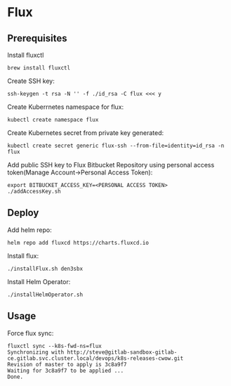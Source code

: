 # Flux

## Prerequisites
Install fluxctl
```
brew install fluxctl
```

Create SSH key:
```
ssh-keygen -t rsa -N '' -f ./id_rsa -C flux <<< y
```

Create Kuberrnetes namespace for flux:
```
kubectl create namespace flux
```

Create Kubernetes secret from private key generated:
```
kubectl create secret generic flux-ssh --from-file=identity=id_rsa -n flux
```

Add public SSH key to Flux Bitbucket Repository using personal access token(Manage Account->Personal Access Token):
```
export BITBUCKET_ACCESS_KEY=<PERSONAL ACCESS TOKEN>
./addAccessKey.sh
```

## Deploy
Add helm repo:
```
helm repo add fluxcd https://charts.fluxcd.io
```


Install flux:
```
./installFlux.sh den3sbx
```

Install Helm Operator:
```
./installHelmOperator.sh
```

## Usage
Force flux sync:
```
fluxctl sync --k8s-fwd-ns=flux
Synchronizing with http://steve@gitlab-sandbox-gitlab-ce.gitlab.svc.cluster.local/devops/k8s-releases-cwow.git
Revision of master to apply is 3c8a9f7
Waiting for 3c8a9f7 to be applied ...
Done.
```
